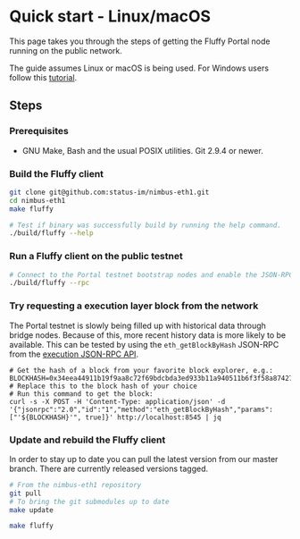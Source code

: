 # Quick start - Linux/macOS

This page takes you through the steps of getting the Fluffy Portal node running
on the public network.

The guide assumes Linux or macOS is being used. For Windows users follow this
[tutorial](./quick-start-windows.md).

## Steps

### Prerequisites
- GNU Make, Bash and the usual POSIX utilities. Git 2.9.4 or newer.

### Build the Fluffy client
```bash
git clone git@github.com:status-im/nimbus-eth1.git
cd nimbus-eth1
make fluffy

# Test if binary was successfully build by running the help command.
./build/fluffy --help
```

### Run a Fluffy client on the public testnet

```bash
# Connect to the Portal testnet bootstrap nodes and enable the JSON-RPC APIs
./build/fluffy --rpc
```

### Try requesting a execution layer block from the network

The Portal testnet is slowly being filled up with historical data through bridge
nodes. Because of this, more recent history data is more likely to be available.
This can be tested by using the `eth_getBlockByHash` JSON-RPC from the
[execution JSON-RPC API](https://ethereum.github.io/execution-apis/api-documentation/).

```
# Get the hash of a block from your favorite block explorer, e.g.:
BLOCKHASH=0x34eea44911b19f9aa8c72f69bdcbda3ed933b11a940511b6f3f58a87427231fb # Replace this to the block hash of your choice
# Run this command to get the block:
curl -s -X POST -H 'Content-Type: application/json' -d '{"jsonrpc":"2.0","id":"1","method":"eth_getBlockByHash","params":["'${BLOCKHASH}'", true]}' http://localhost:8545 | jq
```

### Update and rebuild the Fluffy client
In order to stay up to date you can pull the latest version from our master
branch. There are currently released versions tagged.

```bash
# From the nimbus-eth1 repository
git pull
# To bring the git submodules up to date
make update

make fluffy
```
